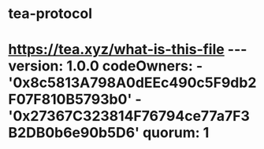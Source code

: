 # tea-protocol
# https://tea.xyz/what-is-this-file --- version: 1.0.0 codeOwners:   - '0x8c5813A798A0dEEc490c5F9db2F07F810B5793b0'   - '0x27367C323814F76794ce77a7F3B2DB0b6e90b5D6' quorum: 1
